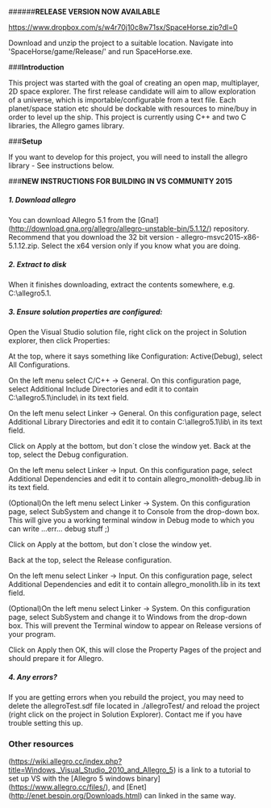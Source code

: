 ######**RELEASE VERSION NOW AVAILABLE**

https://www.dropbox.com/s/w4r70j10c8w71sx/SpaceHorse.zip?dl=0

Download and unzip the project to a suitable location. Navigate into 'SpaceHorse/game/Release/' and run SpaceHorse.exe.

###**Introduction**

This project was started with the goal of creating an open map, multiplayer, 2D space explorer. The first release candidate will aim to allow exploration of a universe, which is importable/configurable from a text file. Each planet/space station etc should be dockable with resources to mine/buy in order to level up the ship. This project is currently using C++ and two C libraries, the Allegro games library.


###**Setup**

If you want to develop for this project, you will need to install the allegro library - See instructions below. 

###**NEW INSTRUCTIONS FOR BUILDING IN VS COMMUNITY 2015**

##### 1. Download allegro

You can download Allegro 5.1 from the [Gna!] (http://download.gna.org/allegro/allegro-unstable-bin/5.1.12/) repository. Recommend that you download the 32 bit version - allegro-msvc2015-x86-5.1.12.zip. Select the x64 version only if you know what you are doing.

##### 2. Extract to disk

When it finishes downloading, extract the contents somewhere, e.g. C:\allegro5.1.

##### 3. Ensure solution properties are configured:

Open the Visual Studio solution file, right click on the project in Solution explorer, then click Properties:

At the top, where it says something like Configuration: Active(Debug), select All Configurations.

On the left menu select C/C++ -> General. On this configuration page, select Additional Include Directories and edit it to contain C:\allegro5.1\include\ in its text field.

On the left menu select Linker -> General. On this configuration page, select Additional Library Directories and edit it to contain C:\allegro5.1\lib\ in its text field.

Click on Apply at the bottom, but don´t close the window yet.
Back at the top, select the Debug configuration.

On the left menu select Linker -> Input. On this configuration page, select Additional Dependencies and edit it to contain allegro_monolith-debug.lib in its text field.

(Optional)On the left menu select Linker -> System. On this configuration page, select SubSystem and change it to Console from the drop-down box. This will give you a working terminal window in Debug mode to which you can write ...err... debug stuff ;)

Click on Apply at the bottom, but don´t close the window yet.

Back at the top, select the Release configuration.

On the left menu select Linker -> Input. On this configuration page, select Additional Dependencies and edit it to contain allegro_monolith.lib in its text field.

(Optional)On the left menu select Linker -> System. On this configuration page, select SubSystem and change it to Windows from the drop-down box. This will prevent the Terminal window to appear on Release versions of your program.

Click on Apply then OK, this will close the Property Pages of the project and should prepare it for Allegro.

##### 4. Any errors?

If you are getting errors when you rebuild the project, you may need to delete the allegroTest.sdf file located in ./allegroTest/ and reload the project (right click on the project in Solution Explorer). Contact me if you have trouble setting this up.


### Other resources

(https://wiki.allegro.cc/index.php?title=Windows,_Visual_Studio_2010_and_Allegro_5) is a link to a tutorial to set up VS with the [Allegro 5 windows binary] (https://www.allegro.cc/files/), and [Enet] (http://enet.bespin.org/Downloads.html) can linked in the same way.
